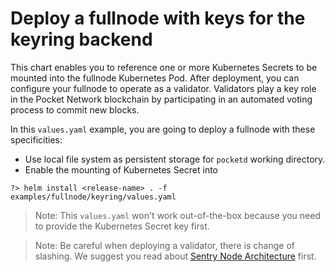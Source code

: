 # Deploy a fullnode with keys for the keyring backend

This chart enables you to reference one or more Kubernetes Secrets to be mounted into the fullnode Kubernetes Pod. After deployment, you can configure your fullnode to operate as a validator. Validators play a key role in the Pocket Network blockchain by participating in an automated voting process to commit new blocks.

In this `values.yaml` example, you are going to deploy a fullnode with these specificities:
* Use local file system as persistent storage for `pocketd` working directory.
* Enable the mounting of Kubernetes Secret into 

```shell
?> helm install <release-name> . -f examples/fullnode/keyring/values.yaml
```

> Note: This `values.yaml` won't work out-of-the-box because you need to provide the Kubernetes Secret key first.

> Note: Be careful when deploying a validator, there is change of slashing. We suggest you read about [Sentry Node Architecture](https://hub.cosmos.network/main/validators/validator-faq#how-can-validators-protect-themselves-from-denial-of-service-attacks) first.
